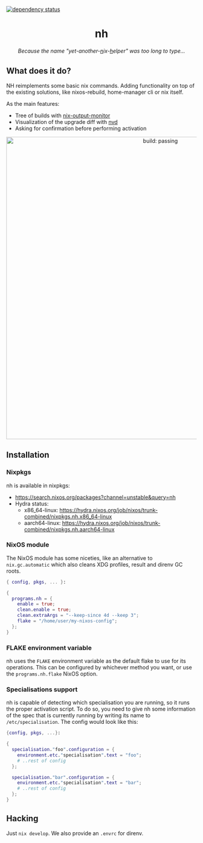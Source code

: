 [![dependency status](https://deps.rs/repo/github/viperML/nh/status.svg)](https://deps.rs/repo/github/viperML/nh)

<h1 align="center">nh</h1>

<h6 align="center">Because the name "yet-another-<u>n</u>ix-<u>h</u>elper" was too long to type...</h1>

## What does it do?

NH reimplements some basic nix commands. Adding functionality on top of the existing solutions, like nixos-rebuild, home-manager cli or nix itself.

As the main features:
- Tree of builds with [nix-output-monitor](https://github.com/maralorn/nix-output-monitor)
- Visualization of the upgrade diff with [nvd](https://gitlab.com/khumba/nvd)
- Asking for confirmation before performing activation

<p align="center">
  <img
    alt="build: passing"
    src="./.github/screenshot.png"
    width="800px"
  >
</p>


## Installation

### Nixpkgs

nh is available in nixpkgs:

- https://search.nixos.org/packages?channel=unstable&query=nh
- Hydra status:
  - x86_64-linux: https://hydra.nixos.org/job/nixos/trunk-combined/nixpkgs.nh.x86_64-linux
  - aarch64-linux: https://hydra.nixos.org/job/nixos/trunk-combined/nixpkgs.nh.aarch64-linux


### NixOS module

The NixOS module has some niceties, like an alternative to `nix.gc.automatic` which also cleans XDG profiles, result and direnv GC roots.

```nix
{ config, pkgs, ... }:

{
  programs.nh = {
    enable = true;
    clean.enable = true;
    clean.extraArgs = "--keep-since 4d --keep 3";
    flake = "/home/user/my-nixos-config";
  };
}
```

### FLAKE environment variable

nh uses the `FLAKE` environment variable as the default flake to use for its operations. This can be configured by whichever method you want,
or use the `programs.nh.flake` NixOS option.

### Specialisations support

nh is capable of detecting which specialisation you are running, so it runs the proper activation script.
To do so, you need to give nh some information of the spec that is currently running by writing its name to `/etc/specialisation`. The config would look like this:

```nix
{config, pkgs, ...}: 

{
  specialisation."foo".configuration = {
    environment.etc."specialisation".text = "foo";
    # ..rest of config
  };

  specialisation."bar".configuration = {
    environment.etc."specialisation".text = "bar";
    # ..rest of config
  };
}
```


## Hacking

Just `nix develop`. We also provide an `.envrc` for direnv.
